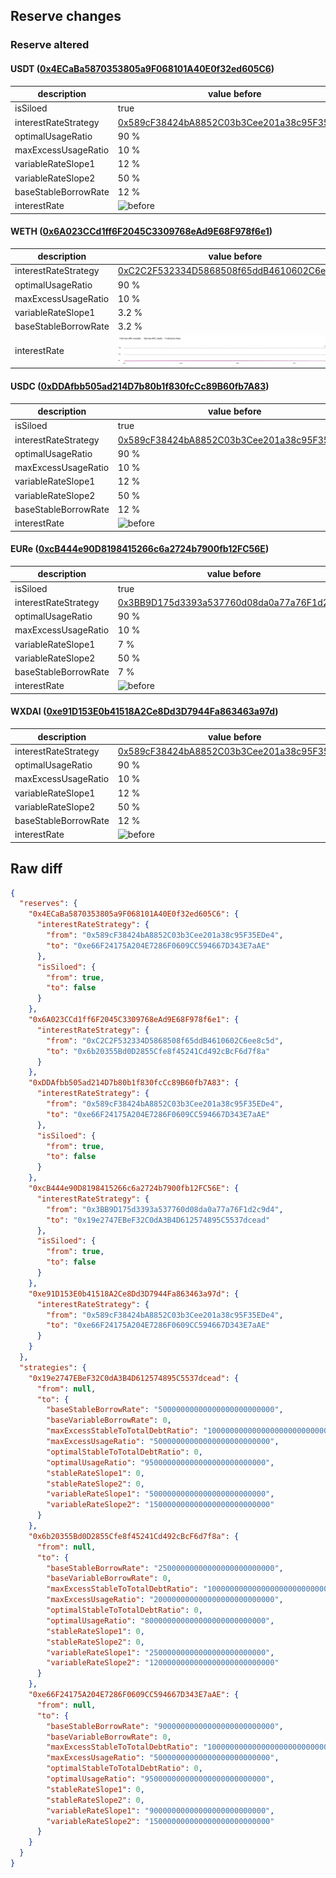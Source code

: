 ## Reserve changes

### Reserve altered

#### USDT ([0x4ECaBa5870353805a9F068101A40E0f32ed605C6](https://gnosisscan.io/address/0x4ECaBa5870353805a9F068101A40E0f32ed605C6))

| description | value before | value after |
| --- | --- | --- |
| isSiloed | true | false |
| interestRateStrategy | [0x589cF38424bA8852C03b3Cee201a38c95F35EDe4](https://gnosisscan.io/address/0x589cF38424bA8852C03b3Cee201a38c95F35EDe4) | [0xe66F24175A204E7286F0609CC594667D343E7aAE](https://gnosisscan.io/address/0xe66F24175A204E7286F0609CC594667D343E7aAE) |
| optimalUsageRatio | 90 % | 95 % |
| maxExcessUsageRatio | 10 % | 5 % |
| variableRateSlope1 | 12 % | 9 % |
| variableRateSlope2 | 50 % | 15 % |
| baseStableBorrowRate | 12 % | 9 % |
| interestRate | ![before](/.assets/905872c481a76b8e923cb65bea0fbf510b6add8e.svg) | ![after](/.assets/4c4bbdbb09c7e016aab20cf60e0fbe73d912f86b.svg) |

#### WETH ([0x6A023CCd1ff6F2045C3309768eAd9E68F978f6e1](https://gnosisscan.io/address/0x6A023CCd1ff6F2045C3309768eAd9E68F978f6e1))

| description | value before | value after |
| --- | --- | --- |
| interestRateStrategy | [0xC2C2F532334D5868508f65ddB4610602C6ee8c5d](https://gnosisscan.io/address/0xC2C2F532334D5868508f65ddB4610602C6ee8c5d) | [0x6b20355Bd0D2855Cfe8f45241Cd492cBcF6d7f8a](https://gnosisscan.io/address/0x6b20355Bd0D2855Cfe8f45241Cd492cBcF6d7f8a) |
| optimalUsageRatio | 90 % | 80 % |
| maxExcessUsageRatio | 10 % | 20 % |
| variableRateSlope1 | 3.2 % | 2.5 % |
| baseStableBorrowRate | 3.2 % | 2.5 % |
| interestRate | ![before](/.assets/61be101b8ceef628882efea5ee82d7aa10ce1fcd.svg) | ![after](/.assets/1e9d6f1eccbea4ecfe9613801453a3eb34771128.svg) |

#### USDC ([0xDDAfbb505ad214D7b80b1f830fcCc89B60fb7A83](https://gnosisscan.io/address/0xDDAfbb505ad214D7b80b1f830fcCc89B60fb7A83))

| description | value before | value after |
| --- | --- | --- |
| isSiloed | true | false |
| interestRateStrategy | [0x589cF38424bA8852C03b3Cee201a38c95F35EDe4](https://gnosisscan.io/address/0x589cF38424bA8852C03b3Cee201a38c95F35EDe4) | [0xe66F24175A204E7286F0609CC594667D343E7aAE](https://gnosisscan.io/address/0xe66F24175A204E7286F0609CC594667D343E7aAE) |
| optimalUsageRatio | 90 % | 95 % |
| maxExcessUsageRatio | 10 % | 5 % |
| variableRateSlope1 | 12 % | 9 % |
| variableRateSlope2 | 50 % | 15 % |
| baseStableBorrowRate | 12 % | 9 % |
| interestRate | ![before](/.assets/905872c481a76b8e923cb65bea0fbf510b6add8e.svg) | ![after](/.assets/4c4bbdbb09c7e016aab20cf60e0fbe73d912f86b.svg) |

#### EURe ([0xcB444e90D8198415266c6a2724b7900fb12FC56E](https://gnosisscan.io/address/0xcB444e90D8198415266c6a2724b7900fb12FC56E))

| description | value before | value after |
| --- | --- | --- |
| isSiloed | true | false |
| interestRateStrategy | [0x3BB9D175d3393a537760d08da0a77a76F1d2c9d4](https://gnosisscan.io/address/0x3BB9D175d3393a537760d08da0a77a76F1d2c9d4) | [0x19e2747EBeF32C0dA3B4D612574895C5537dcead](https://gnosisscan.io/address/0x19e2747EBeF32C0dA3B4D612574895C5537dcead) |
| optimalUsageRatio | 90 % | 95 % |
| maxExcessUsageRatio | 10 % | 5 % |
| variableRateSlope1 | 7 % | 5 % |
| variableRateSlope2 | 50 % | 15 % |
| baseStableBorrowRate | 7 % | 5 % |
| interestRate | ![before](/.assets/a9b6476de84c13cd52a88fda918091c9261df7fa.svg) | ![after](/.assets/63be1ff2b98c567693c3822ec17877ec116170c1.svg) |

#### WXDAI ([0xe91D153E0b41518A2Ce8Dd3D7944Fa863463a97d](https://gnosisscan.io/address/0xe91D153E0b41518A2Ce8Dd3D7944Fa863463a97d))

| description | value before | value after |
| --- | --- | --- |
| interestRateStrategy | [0x589cF38424bA8852C03b3Cee201a38c95F35EDe4](https://gnosisscan.io/address/0x589cF38424bA8852C03b3Cee201a38c95F35EDe4) | [0xe66F24175A204E7286F0609CC594667D343E7aAE](https://gnosisscan.io/address/0xe66F24175A204E7286F0609CC594667D343E7aAE) |
| optimalUsageRatio | 90 % | 95 % |
| maxExcessUsageRatio | 10 % | 5 % |
| variableRateSlope1 | 12 % | 9 % |
| variableRateSlope2 | 50 % | 15 % |
| baseStableBorrowRate | 12 % | 9 % |
| interestRate | ![before](/.assets/905872c481a76b8e923cb65bea0fbf510b6add8e.svg) | ![after](/.assets/4c4bbdbb09c7e016aab20cf60e0fbe73d912f86b.svg) |

## Raw diff

```json
{
  "reserves": {
    "0x4ECaBa5870353805a9F068101A40E0f32ed605C6": {
      "interestRateStrategy": {
        "from": "0x589cF38424bA8852C03b3Cee201a38c95F35EDe4",
        "to": "0xe66F24175A204E7286F0609CC594667D343E7aAE"
      },
      "isSiloed": {
        "from": true,
        "to": false
      }
    },
    "0x6A023CCd1ff6F2045C3309768eAd9E68F978f6e1": {
      "interestRateStrategy": {
        "from": "0xC2C2F532334D5868508f65ddB4610602C6ee8c5d",
        "to": "0x6b20355Bd0D2855Cfe8f45241Cd492cBcF6d7f8a"
      }
    },
    "0xDDAfbb505ad214D7b80b1f830fcCc89B60fb7A83": {
      "interestRateStrategy": {
        "from": "0x589cF38424bA8852C03b3Cee201a38c95F35EDe4",
        "to": "0xe66F24175A204E7286F0609CC594667D343E7aAE"
      },
      "isSiloed": {
        "from": true,
        "to": false
      }
    },
    "0xcB444e90D8198415266c6a2724b7900fb12FC56E": {
      "interestRateStrategy": {
        "from": "0x3BB9D175d3393a537760d08da0a77a76F1d2c9d4",
        "to": "0x19e2747EBeF32C0dA3B4D612574895C5537dcead"
      },
      "isSiloed": {
        "from": true,
        "to": false
      }
    },
    "0xe91D153E0b41518A2Ce8Dd3D7944Fa863463a97d": {
      "interestRateStrategy": {
        "from": "0x589cF38424bA8852C03b3Cee201a38c95F35EDe4",
        "to": "0xe66F24175A204E7286F0609CC594667D343E7aAE"
      }
    }
  },
  "strategies": {
    "0x19e2747EBeF32C0dA3B4D612574895C5537dcead": {
      "from": null,
      "to": {
        "baseStableBorrowRate": "50000000000000000000000000",
        "baseVariableBorrowRate": 0,
        "maxExcessStableToTotalDebtRatio": "1000000000000000000000000000",
        "maxExcessUsageRatio": "50000000000000000000000000",
        "optimalStableToTotalDebtRatio": 0,
        "optimalUsageRatio": "950000000000000000000000000",
        "stableRateSlope1": 0,
        "stableRateSlope2": 0,
        "variableRateSlope1": "50000000000000000000000000",
        "variableRateSlope2": "150000000000000000000000000"
      }
    },
    "0x6b20355Bd0D2855Cfe8f45241Cd492cBcF6d7f8a": {
      "from": null,
      "to": {
        "baseStableBorrowRate": "25000000000000000000000000",
        "baseVariableBorrowRate": 0,
        "maxExcessStableToTotalDebtRatio": "1000000000000000000000000000",
        "maxExcessUsageRatio": "200000000000000000000000000",
        "optimalStableToTotalDebtRatio": 0,
        "optimalUsageRatio": "800000000000000000000000000",
        "stableRateSlope1": 0,
        "stableRateSlope2": 0,
        "variableRateSlope1": "25000000000000000000000000",
        "variableRateSlope2": "1200000000000000000000000000"
      }
    },
    "0xe66F24175A204E7286F0609CC594667D343E7aAE": {
      "from": null,
      "to": {
        "baseStableBorrowRate": "90000000000000000000000000",
        "baseVariableBorrowRate": 0,
        "maxExcessStableToTotalDebtRatio": "1000000000000000000000000000",
        "maxExcessUsageRatio": "50000000000000000000000000",
        "optimalStableToTotalDebtRatio": 0,
        "optimalUsageRatio": "950000000000000000000000000",
        "stableRateSlope1": 0,
        "stableRateSlope2": 0,
        "variableRateSlope1": "90000000000000000000000000",
        "variableRateSlope2": "150000000000000000000000000"
      }
    }
  }
}
```